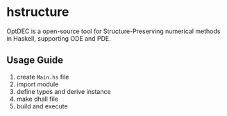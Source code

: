 # hstructure

OptDEC is a open-source tool for Structure-Preserving numerical methods in Haskell, supporting ODE and PDE.

## Usage Guide

1. create `Main.hs` file
1. import module
1. define types and derive instance
1. make dhall file
1. build and execute
